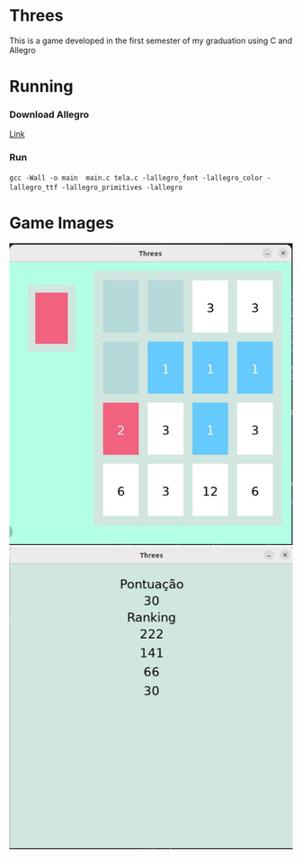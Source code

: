 # Threes
 This is a game developed in the first semester of my graduation using C and Allegro
 
# Running
### Download Allegro
[Link](https://github.com/liballeg/allegro_wiki/wiki/Quickstart)
### Run
`gcc -Wall -o main  main.c tela.c -lallegro_font -lallegro_color -lallegro_ttf -lallegro_primitives -lallegro`
# Game Images
![Game screen](images/screen.jpeg)
![Ranking](images/ranking.png)
